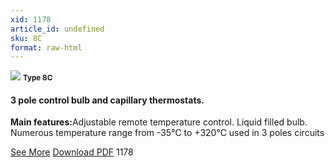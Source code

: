 ```yaml
---
xid: 1178
article_id: undefined
sku: 8C
format: raw-html
---
```

 <img src="./1178/8C.jpg" class="card-imgs mb-2">
 <small class="text-grey mb-2"><b>Type 8C</b> </small>
 <h4>3 pole control bulb and capillary thermostats.</h4>
 <p><b>Main features:</b>Adjustable remote temperature control. Liquid filled bulb. Numerous temperature range from -35&#xB0;C to +320&#xB0;C used in 3 poles circuits</p>
 <div class="btns">
 <a href="../en/8c.html" class="btn-red">See More</a>
 <a href="../en/pdf/1-47Three pole control thermostat-Type 8C20130603.pdf" target="_blank" class="btn-red">Download PDF</a>
 <!-- <a href="http://www.ultimheat.com/cat1.html" class="access-link" target="_blank"> Access full catalogue <i class="fa fa-external-link" aria-hidden="true"></i> </a> -->
 <span class="number-btn">1178</span>
 </div>
 